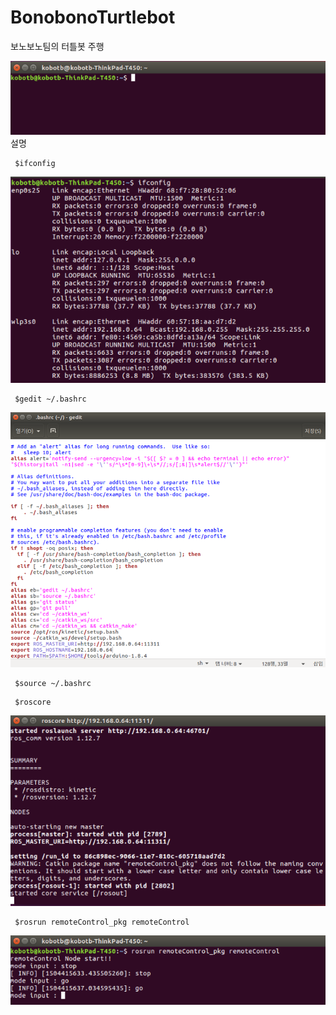 # BonobonoTurtlebot
보노보노팀의 터틀봇 주행

![Alt text](/capture/1.png)
설명
<pre><code> $ifconfig </code></pre>
![Alt text](/capture/3.png)
<pre><code> $gedit ~/.bashrc </code></pre>
![Alt text](/capture/5.png)
<pre><code> $source ~/.bashrc </code></pre>
<pre><code> $roscore </code></pre>
![Alt text](/capture/8.png)
<pre><code> $rosrun remoteControl_pkg remoteControl </code></pre>
![Alt text](/capture/10.png)
